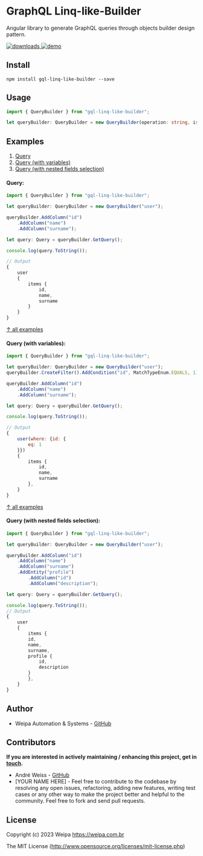 # GraphQL Linq-like-Builder

Angular library to generate GraphQL queries through objects builder design pattern.

<a href="https://www.npmjs.com/package/gql-linq-like-builder">
<img src="https://img.shields.io/npm/dt/gql-linq-like-builder?label=Downloads" alt="downloads" />
</a>

<a href="https://replit.com/weipadev/gql-linq-like-builder#index.js">
<img src="https://img.shields.io/badge/Demo-replit-blue" alt="demo" />
</a>

## Install

`npm install gql-linq-like-builder --save`

## Usage

```typescript
import { QueryBuilder } from "gql-linq-like-builder";

let queryBuilder: QueryBuilder = new QueryBuilder(operation: string, isCollection: boolean);
```

## Examples

1. <a href="#query">Query</a>
2. <a href="#query-with-variables">Query (with variables)</a>
3. <a href="#query-with-nested-fields-selection">Query (with nested fields selection)</a>

#### Query:

```javascript
import { QueryBuilder } from "gql-linq-like-builder";

let queryBuilder: QueryBuilder = new QueryBuilder("user");

queryBuilder.AddColumn("id")
    .AddColumn("name")
    .AddColumn("surname");

let query: Query = queryBuilder.GetQuery();

console.log(query.ToString());

// Output
{
    user
    {
        items {
            id, 
            name, 
            surname
        }
    }
}
```

[↑ all examples](#examples)

#### Query (with variables):

```javascript
import { QueryBuilder } from "gql-linq-like-builder";

let queryBuilder: QueryBuilder = new QueryBuilder("user");
queryBuilder.CreateFilter().AddCondition("id", MatchTypeEnum.EQUALS, 1);

queryBuilder.AddColumn("id")
    .AddColumn("name")
    .AddColumn("surname");

let query: Query = queryBuilder.GetQuery();

console.log(query.ToString());

// Output
{
    user(where: {id: {
        eq: 1
    }})
    {
        items {
            id, 
            name, 
            surname
        }, 
    }
}
```

[↑ all examples](#examples)

#### Query (with nested fields selection):

```javascript
import { QueryBuilder } from "gql-linq-like-builder";

let queryBuilder: QueryBuilder = new QueryBuilder("user");

queryBuilder.AddColumn("id")
    .AddColumn("name")
    .AddColumn("surname")
    .AddEntity("profile")
        .AddColumn("id")
        .AddColumn("description");

let query: Query = queryBuilder.GetQuery();

console.log(query.ToString());
// Output
{
    user
    {
        items {
        id, 
        name, 
        surname, 
        profile {
            id, 
            description
        }
        }, 
    }
}
```

## Author

- Weipa Automation & Systems - [GitHub](https://github.com/weipadev)

## Contributors

**If you are interested in actively maintaining / enhancing this project, get in <a href="mailto:dev@weipa.com.br">touch</a>.**

- André Weiss - [GitHub](https://github.com/weissandre)
- [YOUR NAME HERE] - Feel free to contribute to the codebase by resolving any open issues, refactoring, adding new features, writing test cases or any other way to make the project better and helpful to the community. Feel free to fork and send pull requests.

## License

Copyright (c) 2023 Weipa <https://weipa.com.br>

The MIT License (<http://www.opensource.org/licenses/mit-license.php>)